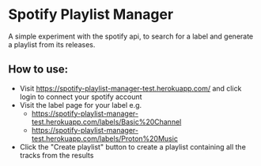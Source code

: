 # Spotify Playlist Manager

A simple experiment with the spotify api, to search for a label and generate a playlist from its releases.

## How to use:

* Visit https://spotify-playlist-manager-test.herokuapp.com/ and click login to connect your spotify account
* Visit the label page for your label e.g.
  * https://spotify-playlist-manager-test.herokuapp.com/labels/Basic%20Channel
  * https://spotify-playlist-manager-test.herokuapp.com/labels/Proton%20Music
* Click the "Create playlist" button to create a playlist containing all the tracks from the results
